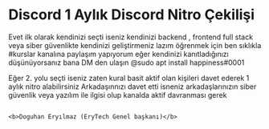 <h1>Discord 1 Aylık Discord Nitro Çekilişi</h1>
<p>
 Evet ilk olarak kendinizi seçti iseniz kendinizi backend , frontend full stack veya siber güvenlikte kendinizi geliştirmeniz lazım
 öğrenmek için ben sıklıkla #kurslar kanalına paylaşım yapıyorum eğer kendinizi kanıtladığınızı düşünüyorsanız bana DM den ulaşın @sudo apt install happiness#0001
 
 
 Eğer 2. yolu seçti iseniz zaten kural basit aktif olan kişileri davet ederek 1 aylık nitro alabilirsiniz 
 Arkadaşınnızı davet etti isneniz arkadaşlarınızın siber güvenlik veya yazılım ile ilgisi olup kanalda aktif davranması gerek 
                                                                                                   
                                                                                                   
                                                                                                   <b>Doguhan Eryılmaz (EryTech Genel başkanı)</b>
</p>                                              
